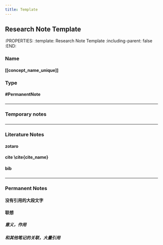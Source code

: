 ```yaml
---
title: Template
---
```


## Research Note Template
:PROPERTIES:
:template: Research Note Template
:including-parent: false
:END:
### Name
#### [[concept_name_unique]]
### Type
#### #PermanentNote
###
---
### Temporary notes
###
---
### Literature Notes
#### zotaro
#### cite \\cite{cite_name}
#### bib
###
---
### Permanent Notes
#### 没有引用的大段文字
#### 联想
##### 意义，作用
##### 和其他笔记的关联，大量引用
#####
